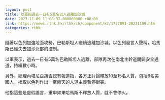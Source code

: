 ```yaml
---
layout: post
title: 以軍指過去一日有5萬名巴人逃離加沙城
date: 2023-11-09 11:08:37.000000000 +08:00
link: https://news.rthk.hk/rthk/ch/component/k2/1727091-20231109.htm
categories: rthk
---
```


隨著以色列加強地面攻勢，巴勒斯坦人繼續逃離加沙城。以色列發言人聲稱，哈馬斯已經失去加沙北部的控制。

以軍表示，過去一日有5萬名巴勒斯坦人逃離，部隊再次在南北主幹道開闢安全通道，持續數小時。

另外，總理內塔尼亞胡否認有報道指，各方正討論釋放10至15名人質，包括6名美國人，換取以色列作出一至兩天的人道主義暫停衝突。

他指這些是虛假謠言，重申如果哈馬斯不釋放人質，就不會停火。
